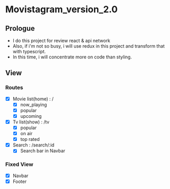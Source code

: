 # Movistagram_version_2.0

## Prologue

- I do this project for review react & api network
- Also, if i'm not so busy, i will use redux in this project and transform that with typescript.
- In this time, i will concentrate more on code than styling.

## View

### Routes

- [x] Movie list(home) : /
  - [x] now_playing
  - [x] popular
  - [x] upcoming
- [x] Tv list(show) : /tv
  - [x] popular
  - [x] on air
  - [x] top rated
- [x] Search : /search/:id
  - [x] Search bar in Navbar

### Fixed View

- [x] Navbar
- [x] Footer
